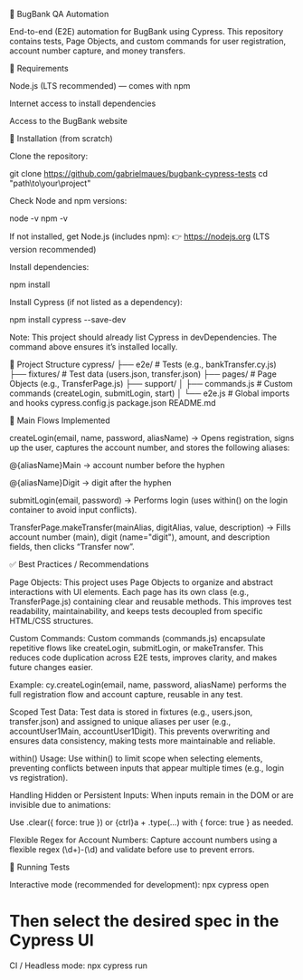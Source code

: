 🧩 BugBank QA Automation

End-to-end (E2E) automation for BugBank using Cypress.
This repository contains tests, Page Objects, and custom commands for user registration, account number capture, and money transfers.

🔧 Requirements

Node.js (LTS recommended) — comes with npm

Internet access to install dependencies

Access to the BugBank website

🔁 Installation (from scratch)

Clone the repository:

git clone https://github.com/gabrielmaues/bugbank-cypress-tests
cd "path\to\your\project"


Check Node and npm versions:

node -v
npm -v


If not installed, get Node.js (includes npm):
👉 https://nodejs.org
 (LTS version recommended)

Install dependencies:

npm install

Install Cypress (if not listed as a dependency):

npm install cypress --save-dev

Note: This project should already list Cypress in devDependencies. The command above ensures it’s installed locally.

📁 Project Structure
cypress/
├── e2e/                  # Tests (e.g., bankTransfer.cy.js)
├── fixtures/             # Test data (users.json, transfer.json)
├── pages/                # Page Objects (e.g., TransferPage.js)
├── support/
│   ├── commands.js       # Custom commands (createLogin, submitLogin, start)
│   └── e2e.js            # Global imports and hooks
cypress.config.js
package.json
README.md

🧭 Main Flows Implemented

createLogin(email, name, password, aliasName)
→ Opens registration, signs up the user, captures the account number, and stores the following aliases:

@{aliasName}Main → account number before the hyphen

@{aliasName}Digit → digit after the hyphen

submitLogin(email, password)
→ Performs login (uses within() on the login container to avoid input conflicts).

TransferPage.makeTransfer(mainAlias, digitAlias, value, description)
→ Fills account number (main), digit (name="digit"), amount, and description fields, then clicks “Transfer now”.

✅ Best Practices / Recommendations

Page Objects:
This project uses Page Objects to organize and abstract interactions with UI elements. Each page has its own class (e.g., TransferPage.js) containing clear and reusable methods. This improves test readability, maintainability, and keeps tests decoupled from specific HTML/CSS structures.

Custom Commands:
Custom commands (commands.js) encapsulate repetitive flows like createLogin, submitLogin, or makeTransfer. This reduces code duplication across E2E tests, improves clarity, and makes future changes easier.

Example: cy.createLogin(email, name, password, aliasName) performs the full registration flow and account capture, reusable in any test.

Scoped Test Data:
Test data is stored in fixtures (e.g., users.json, transfer.json) and assigned to unique aliases per user (e.g., accountUser1Main, accountUser1Digit). This prevents overwriting and ensures data consistency, making tests more maintainable and reliable.

within() Usage:
Use within() to limit scope when selecting elements, preventing conflicts between inputs that appear multiple times (e.g., login vs registration).

Handling Hidden or Persistent Inputs:
When inputs remain in the DOM or are invisible due to animations:

Use .clear({ force: true }) or {ctrl}a + .type(...) with { force: true } as needed.

Flexible Regex for Account Numbers:
Capture account numbers using a flexible regex (\d+)-(\d) and validate before use to prevent errors.

🧪 Running Tests

Interactive mode (recommended for development):
npx cypress open
# Then select the desired spec in the Cypress UI

CI / Headless mode:
npx cypress run
